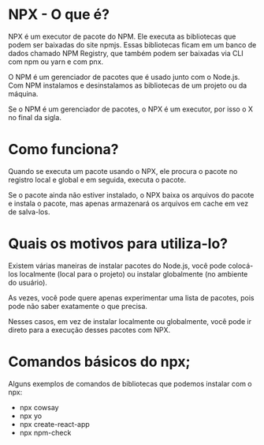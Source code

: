 # NPX - O que é?

NPX é um executor de pacote do NPM. Ele executa as bibliotecas que podem ser baixadas do site npmjs. Essas bibliotecas ficam em um 
banco de dados chamado NPM Registry, que também podem ser baixadas via CLI com npm ou yarn e com pnx. 

O NPM é um gerenciador de pacotes que é usado junto com o Node.js. Com NPM instalamos e desinstalamos as bibliotecas de um projeto ou da máquina.

Se o NPM é um gerenciador de pacotes, o NPX é um executor, por isso o X no final da sigla.

# Como funciona?

Quando se executa um pacote usando o NPX, ele procura o pacote no registro local e global e em seguida, executa o pacote. 

Se o pacote ainda não estiver instalado, o NPX baixa os arquivos do pacote e instala o pacote, mas apenas armazenará os arquivos em cache em vez de salva-los.

# Quais os motivos para utiliza-lo?

Existem várias maneiras de instalar pacotes do Node.js, você pode colocá-los localmente (local para o projeto) ou instalar globalmente (no ambiente do usuário).

As vezes, você pode quere apenas experimentar uma lista de pacotes, pois pode não saber exatamente o que precisa. 

Nesses casos, em vez de instalar localmente ou globalmente, você pode ir direto para a execução desses pacotes com NPX.

# Comandos básicos do npx;
Alguns exemplos de comandos de bibliotecas que podemos instalar com o npx:
- npx cowsay
- npx yo
- npx create-react-app
- npx npm-check



